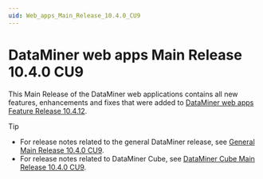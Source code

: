 ```yaml
---
uid: Web_apps_Main_Release_10.4.0_CU9
---
```


# DataMiner web apps Main Release 10.4.0 CU9

This Main Release of the DataMiner web applications contains all new features, enhancements and fixes that were added to [DataMiner web apps Feature Release 10.4.12](xref:Web_apps_Feature_Release_10.4.12).

> [!TIP]
>
> - For release notes related to the general DataMiner release, see [General Main Release 10.4.0 CU9](xref:General_Main_Release_10.4.0_CU9).
> - For release notes related to DataMiner Cube, see [DataMiner Cube Main Release 10.4.0 CU9](xref:Cube_Main_Release_10.4.0_CU9).
